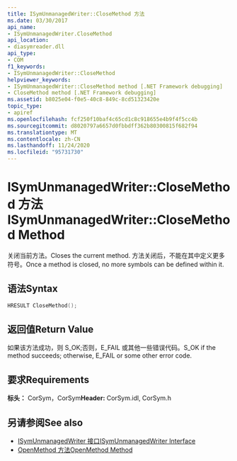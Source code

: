 ```yaml
---
title: ISymUnmanagedWriter::CloseMethod 方法
ms.date: 03/30/2017
api_name:
- ISymUnmanagedWriter.CloseMethod
api_location:
- diasymreader.dll
api_type:
- COM
f1_keywords:
- ISymUnmanagedWriter::CloseMethod
helpviewer_keywords:
- ISymUnmanagedWriter::CloseMethod method [.NET Framework debugging]
- CloseMethod method [.NET Framework debugging]
ms.assetid: b8025e04-f0e5-40c8-849c-8cd51323420e
topic_type:
- apiref
ms.openlocfilehash: fcf250f10baf4c65cd1c8c918655e4b9f4f5cc4b
ms.sourcegitcommit: d8020797a6657d0fbbdff362b80300815f682f94
ms.translationtype: MT
ms.contentlocale: zh-CN
ms.lasthandoff: 11/24/2020
ms.locfileid: "95731730"
---
```

# <a name="isymunmanagedwriterclosemethod-method"></a><span data-ttu-id="75f4b-102">ISymUnmanagedWriter::CloseMethod 方法</span><span class="sxs-lookup"><span data-stu-id="75f4b-102">ISymUnmanagedWriter::CloseMethod Method</span></span>

<span data-ttu-id="75f4b-103">关闭当前方法。</span><span class="sxs-lookup"><span data-stu-id="75f4b-103">Closes the current method.</span></span> <span data-ttu-id="75f4b-104">方法关闭后，不能在其中定义更多符号。</span><span class="sxs-lookup"><span data-stu-id="75f4b-104">Once a method is closed, no more symbols can be defined within it.</span></span>  
  
## <a name="syntax"></a><span data-ttu-id="75f4b-105">语法</span><span class="sxs-lookup"><span data-stu-id="75f4b-105">Syntax</span></span>  
  
```cpp  
HRESULT CloseMethod();  
```  
  
## <a name="return-value"></a><span data-ttu-id="75f4b-106">返回值</span><span class="sxs-lookup"><span data-stu-id="75f4b-106">Return Value</span></span>  

 <span data-ttu-id="75f4b-107">如果该方法成功，则 S_OK;否则，E_FAIL 或其他一些错误代码。</span><span class="sxs-lookup"><span data-stu-id="75f4b-107">S_OK if the method succeeds; otherwise, E_FAIL or some other error code.</span></span>  
  
## <a name="requirements"></a><span data-ttu-id="75f4b-108">要求</span><span class="sxs-lookup"><span data-stu-id="75f4b-108">Requirements</span></span>  

 <span data-ttu-id="75f4b-109">**标头：** CorSym，CorSym</span><span class="sxs-lookup"><span data-stu-id="75f4b-109">**Header:** CorSym.idl, CorSym.h</span></span>  
  
## <a name="see-also"></a><span data-ttu-id="75f4b-110">另请参阅</span><span class="sxs-lookup"><span data-stu-id="75f4b-110">See also</span></span>

- [<span data-ttu-id="75f4b-111">ISymUnmanagedWriter 接口</span><span class="sxs-lookup"><span data-stu-id="75f4b-111">ISymUnmanagedWriter Interface</span></span>](isymunmanagedwriter-interface.md)
- [<span data-ttu-id="75f4b-112">OpenMethod 方法</span><span class="sxs-lookup"><span data-stu-id="75f4b-112">OpenMethod Method</span></span>](isymunmanagedwriter-openmethod-method.md)
